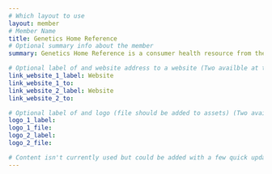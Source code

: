 ```yaml
---
# Which layout to use
layout: member
# Member Name
title: Genetics Home Reference
# Optional summary info about the member
summary: Genetics Home Reference is a consumer health resource from the National Library of Medicine, part of the National Institutes of Health. This website provides information for the general public about health conditions with a genetic basis and discusses the functions of and variations in genes and/or chromosomes that underlie these conditions.

# Optional label of and website address to a website (Two availble at the moment)
link_website_1_label: Website
link_website_1_to:
link_website_2_label: Website
link_website_2_to:

# Optional label of and logo (file should be added to assets) (Two availble at the moment).
logo_1_label:
logo_1_file:
logo_2_label:
logo_2_file:

# Content isn't currently used but could be added with a few quick updates if needed to allow for pages
---
```

